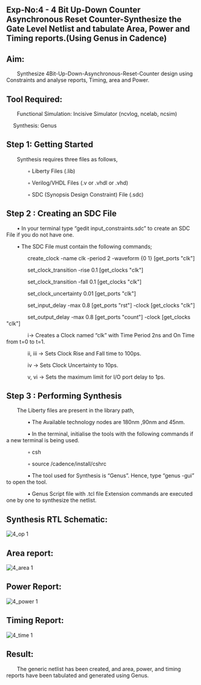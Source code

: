 ## Exp-No:4 - 4 Bit Up-Down Counter Asynchronous Reset Counter-Synthesize the Gate Level Netlist and tabulate Area, Power and Timing reports.(Using Genus in Cadence)
## Aim:

  Synthesize 4Bit-Up-Down-Asynchronous-Reset-Counter design using Constraints and analyse reports, Timing, area and Power.

## Tool Required:

  Functional Simulation: Incisive Simulator (ncvlog, ncelab, ncsim)

   Synthesis: Genus

## Step 1: Getting Started

  Synthesis requires three files as follows,

    ◦ Liberty Files (.lib)

    ◦ Verilog/VHDL Files (.v or .vhdl or .vhd)

    ◦ SDC (Synopsis Design Constraint) File (.sdc)

## Step 2 : Creating an SDC File

  • In your terminal type “gedit input_constraints.sdc” to create an SDC File if you do not have one.

  • The SDC File must contain the following commands;

    create_clock -name clk -period 2 -waveform {0 1} [get_ports "clk"]

    set_clock_transition -rise 0.1 [get_clocks "clk"]

    set_clock_transition -fall 0.1 [get_clocks "clk"]

    set_clock_uncertainty 0.01 [get_ports "clk"]

    set_input_delay -max 0.8 [get_ports "rst"] -clock [get_clocks "clk"]

    set_output_delay -max 0.8 [get_ports "count"] -clock [get_clocks "clk"]

    i→ Creates a Clock named “clk” with Time Period 2ns and On Time from t=0 to t=1.

    ii, iii → Sets Clock Rise and Fall time to 100ps.

    iv → Sets Clock Uncertainty to 10ps.

    v, vi → Sets the maximum limit for I/O port delay to 1ps.

## Step 3 : Performing Synthesis

  The Liberty files are present in the library path,

    • The Available technology nodes are 180nm ,90nm and 45nm.

    • In the terminal, initialise the tools with the following commands if a new terminal is being used.

    ◦ csh

    ◦ source /cadence/install/cshrc

    • The tool used for Synthesis is “Genus”. Hence, type “genus -gui” to open the tool.

    • Genus Script file with .tcl file Extension commands are executed one by one to synthesize the netlist.


## Synthesis RTL Schematic:


![4_op 1](https://github.com/user-attachments/assets/fb7c2f84-de05-42f2-8308-e025d7e1bf41)



## Area report:


![4_area 1](https://github.com/user-attachments/assets/50cf8332-37b7-4b67-8899-60d1b6548e15)






## Power Report:


![4_power 1](https://github.com/user-attachments/assets/c1638ee9-2289-4ca3-bd02-07d1aa85bc59)



## Timing Report:

![4_time 1](https://github.com/user-attachments/assets/468cc258-3fd5-4d30-83f3-ae2b56d03bb2)



## Result:

  The generic netlist has been created, and area, power, and timing reports have been tabulated and generated using Genus.


